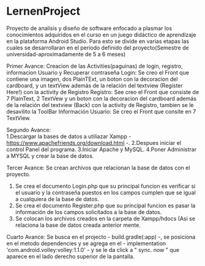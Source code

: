 # LernenProject
Proyecto de analisis y diseño de software enfocado a plasmar los conocimientos adquiridos en el curso en un juego didáctico de aprendizaje en la plataforma Android Studio.
Para esto se divide en varias etapas las cuales se desarrollaran en el periodo definido del proyecto(Semestre de universidad-aproximadamente de 5 a 6 meses)

  Primer Avance: 
    Creacion de las Activities(paguinas) de login, registro, informacion Usuario y Recuperar contraseña 
      Login: Se creo el Front que contiene una imagen, dos PlainTExt, un boton con la decoracion del cardboard, y un textView además de la relación del textview (Register Here!) con la activity de Registro
      Registro: See creo el Front que consiste de 7 PlainText, 2 TextVew y un boton con la decoracion del cardboard además de la relación del textview (Back) con la activity de Registro, tambien se le desavilito la ToolBar
      Información Usuario: Se creo el Front que consite en 7 TextView.
      
Segundo Avance:   
  1.Descargar la bases de datos a utiliazar Xampp - https://www.apachefriends.org/download.html -.
  2.Despues iniciar el control Panel del programa. 
  3.Iniciar Apache y MySQL.
  4.Poner Administrar a MYSQL y crear la base de datos.
      
Tercer Avance:
Se crean archivos que relacionan la base de datos con el proyecto.
1. Se crea el documento Login.php que su principal funcion es verificar si el usuario y la contraseña puestos en los campos cumplen que se igual a cualquiera de la base de datos.
2. Se crea el documento Register.php que su principal funcion es pasar la información de los campos solicitados a la base de datos.
3. Se colocan los archivos creados en la carpeta de Xampp/hdocs (Asi se relaciona la base de datos creada anterior mente.

Cuarto Avance:
Se busca en el projecto - build.gradle(:app) -, se posiciona en el metodo dependencies y se agrega en el - implementation 'com.android.volley:volley:1.1.0' - y se le da click a " sync. now " que aparece en el lado derecho superior de la pantalla.


